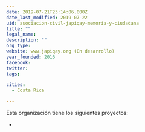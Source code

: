 ```yaml
---
date: 2019-07-21T23:14:06.000Z
date_last_modified: 2019-07-22
uid: asociacion-civil-japiqay-memoria-y-ciudadana
title: ""
legal_name: 
description: ""
org_type: 
website: www.japiqay.org (En desarrollo)
year_founded: 2016
facebook: 
twitter: 
tags:

cities: 
  - Costa Rica

---
```


Esta organización tiene los siguientes proyectos:

- [](/i/os-conoces-mapeando-el-poder.html)
